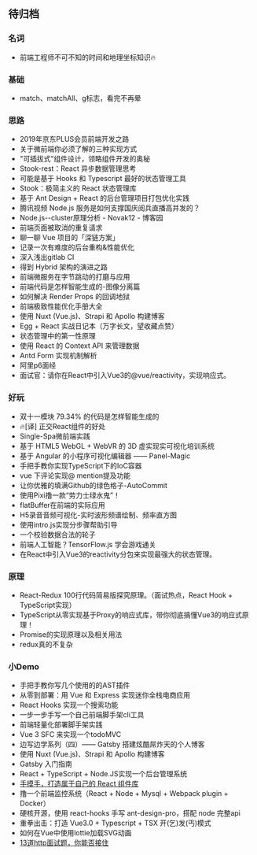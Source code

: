 ## 待归档

### 名词

- 前端工程师不可不知的时间和地理坐标知识🔥

### 基础

- match、matchAll、g标志，看完不再晕

### 思路

- 2019年京东PLUS会员前端开发之路
- 关于微前端你必须了解的三种实现方式
- "可插拔式"组件设计，领略组件开发的奥秘
- Stook-rest：React 异步数据管理思考
- 可能是基于 Hooks 和 Typescript 最好的状态管理工具
- Stook：极简主义的 React 状态管理库
- 基于 Ant Design + React 的后台管理项目打包优化实践
- 腾讯视频 Node.js 服务是如何支撑国庆阅兵直播高并发的？
- Node.js--cluster原理分析 - Novak12 - 博客园
- 前端页面被取消的重复请求
- 聊一聊 Vue 项目的「深链方案」
- 记录一次有难度的后台重构&性能优化
- 深入浅出gitlab CI
- 得到 Hybrid 架构的演进之路
- 前端微服务在字节跳动的打磨与应用
- 前端代码是怎样智能生成的-图像分离篇
- 如何解决 Render Props 的回调地狱
- 前端极致性能优化手册大全
- 使用 Nuxt (Vue.js)、Strapi 和 Apollo 构建博客
- Egg + React 实战日记本（万字长文，望收藏点赞）
- 状态管理中的第一性原理
- 使用 React 的 Context API 来管理数据
- Antd Form 实现机制解析
- 阿里p6面经
- 面试官：请你在React中引入Vue3的@vue/reactivity，实现响应式。

### 好玩

- 双十一模块 79.34% 的代码是怎样智能生成的
- 🔥[译] 正交React组件的好处
- Single-Spa微前端实践
- 基于 HTML5 WebGL + WebVR 的 3D 虚实现实可视化培训系统
- 基于 Angular 的小程序可视化编辑器 —— Panel-Magic
- 手把手教你实现TypeScript下的IoC容器
- vue 下评论实现@ mention提及功能
- 让你优雅的填满Github的绿色格子-AutoCommit
- 使用Pixi撸一款“劳力士绿水鬼”！
- flatBuffer在前端的实际应用
- H5录音音频可视化-实时波形频谱绘制、频率直方图
- 使用intro.js实现分步骤帮助引导
- 一个校验数据合法的轮子
- 前端人工智能？TensorFlow.js 学会游戏通关
- 在React中引入Vue3的reactivity分包来实现最强大的状态管理。
  
### 原理

- React-Redux 100行代码简易版探究原理。（面试热点，React Hook + TypeScript实现）
- TypeScript从零实现基于Proxy的响应式库，带你彻底搞懂Vue3的响应式原理！
- Promise的实现原理以及相关用法
- redux真的不复杂

### 小Demo

- 手把手教你写几个使用的的AST插件
- 从零到部署：用 Vue 和 Express 实现迷你全栈电商应用
- React Hooks 实现一个搜索功能
- 一步一步手写一个自己前端脚手架cli工具
- 前端轻量化部署脚手架实践
- Vue 3 SFC 来实现一个todoMVC
- 边写边学系列（四）—— Gatsby 搭建炫酷屌炸天的个人博客
- 使用 Nuxt (Vue.js)、Strapi 和 Apollo 构建博客
- Gatsby 入门指南
- React + TypeScript + Node.JS实现一个后台管理系统
- [手摸手，打造属于自己的 React 组件库](https://github.com/jokingzhang/blog/issues/1)
- 撸一个前端监控系统（React + Node + Mysql + Webpack plugin + Docker）
- 硬核开源，使用 react-hooks 手写 ant-design-pro，搭配 node 完整api
- 重拳出击：打造 Vue3.0 + Typescript + TSX 开(乞)发(丐)模式
- 如何在Vue中使用lottie加载SVG动画
- [13道http面试题，你能否接住](https://juejin.im/post/5e8d2eadf265da47ec762d7b)